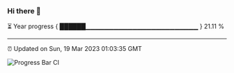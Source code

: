 ### Hi there 👋

⏳ Year progress { ██████▁▁▁▁▁▁▁▁▁▁▁▁▁▁▁▁▁▁▁▁▁▁▁▁ } 21.11 %

---

⏰ Updated on Sun, 19 Mar 2023 01:03:35 GMT

![Progress Bar CI](https://github.com/liununu/liununu/workflows/Progress%20Bar%20CI/badge.svg)
